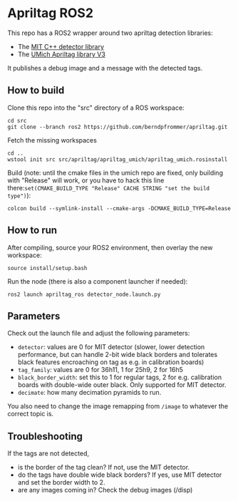 # Apriltag ROS2

This repo has a ROS2 wrapper around two apriltag detection libraries:
- The [MIT C++ detector
  library](http://people.csail.mit.edu/kaess/apriltags/)
- The [UMich Apriltag library V3](http://april.eecs.umich.edu/wiki/index.php/AprilTags)

It publishes a debug image and a message with the detected tags.

## How to build

Clone this repo into the "src" directory of a ROS workspace:
```
cd src
git clone --branch ros2 https://github.com/berndpfrommer/apriltag.git
```

Fetch the missing workspaces
```
cd ..
wstool init src src/apriltag/apriltag_umich/apriltag_umich.rosinstall 
```

Build (note: until the cmake files in the umich repo are fixed,
only building with "Release" will work, or you have to hack this line
there:``set(CMAKE_BUILD_TYPE "Release" CACHE STRING "set the build type")``):
```
colcon build --symlink-install --cmake-args -DCMAKE_BUILD_TYPE=Release
```

## How to run

After compiling, source your ROS2 environment, then overlay the new
workspace:
```
source install/setup.bash
```
Run the node (there is also a component launcher if needed):
```
ros2 launch apriltag_ros detector_node.launch.py 
```

## Parameters

Check out the launch file and adjust the following parameters:
- `detector`: values are 0 for MIT detector (slower, lower detection
  performance, but can handle 2-bit wide black borders and tolerates
  black features encroaching on tag as e.g. in calibration boards)
- `tag_family`: values are 0 for 36h11, 1 for 25h9, 2 for 16h5
- `black_border_width`: set this to 1 for regular tags, 2 for
  e.g. calibration boards with double-wide outer black. Only supported
  for MIT detector.
- `decimate`: how many decimation pyramids to run.

You also need to change the image remapping from `/image` to whatever
the correct topic is.

## Troubleshooting

If the tags are not detected,
- is the border of the tag clean? If not, use the MIT detector.
- do the tags have double wide black borders? If yes, use MIT detector
  and set the border width to 2.
- are any images coming in? Check the debug images (/disp)

